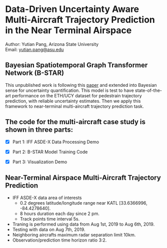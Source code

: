 # Data-Driven Uncertainty Aware Multi-Aircraft Trajectory Prediction in the Near Terminal Airspace 
Author: Yutian Pang, Arizona State University <br>
Email: yutian.pang@asu.edu

## Bayesian Spatiotemporal Graph Transformer Network (B-STAR)
This unpublished work is following this [paper](https://www.ecva.net/papers/eccv_2020/papers_ECCV/papers/123570494.pdf) and extended into Bayesian sense for uncertainty quantification. This model is test to have state-of-the-art performance on the ETH/UCY dataset for pedestrain trajectory prediction, with reliable uncertainty estimates. Then we apply this framework to near-terminal multi-aircraft trajectory prediction task. 


## The code for the multi-aircraft case study is shown in three parts:
- [x] Part 1: IFF ASDE-X Data Processing Demo
- [x] Part 2: B-STAR Model Training Code
- [x] Part 3: Visualization Demo


## Near-Terminal Airspace Multi-Aircraft Trajectory Prediction 
- IFF ASDE-X data area of interests
  - 0.2 degrees latitude/longitude range near KATL [33.6366996, -84.4278640].
  - 8 hours duration each day since 2 pm.
  - Track points time interval 5s.
- Traning is performed using data from Aug 1st, 2019 to Aug 6th, 2019. 
- Testing with data on Aug 7th, 2019.
- Neighboring aircrafts maximum radar separation limit 10km. 
- Observation/prediction time horizon ratio 3:2.

